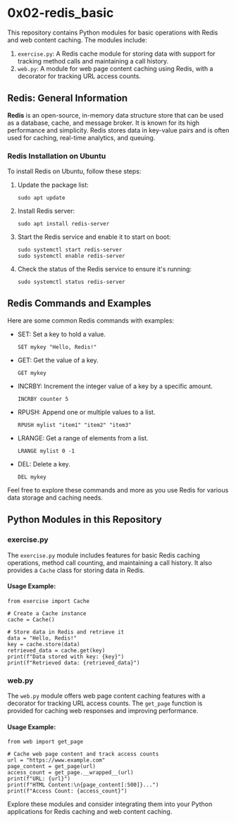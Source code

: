 # 0x02-redis_basic

This repository contains Python modules for basic operations with Redis and web content caching. The modules include:

1. `exercise.py`: A Redis cache module for storing data with support for tracking method calls and maintaining a call history.
2. `web.py`: A module for web page content caching using Redis, with a decorator for tracking URL access counts.

## Redis: General Information

**Redis** is an open-source, in-memory data structure store that can be used as a database, cache, and message broker. It is known for its high performance and simplicity. Redis stores data in key-value pairs and is often used for caching, real-time analytics, and queuing.

### Redis Installation on Ubuntu

To install Redis on Ubuntu, follow these steps:

1. Update the package list:
   ```
   sudo apt update
   ```

2. Install Redis server:
   ```
   sudo apt install redis-server
   ```

3. Start the Redis service and enable it to start on boot:
   ```
   sudo systemctl start redis-server
   sudo systemctl enable redis-server
   ```

4. Check the status of the Redis service to ensure it's running:
   ```
   sudo systemctl status redis-server
   ```

## Redis Commands and Examples

Here are some common Redis commands with examples:

- SET: Set a key to hold a value.
   ```
   SET mykey "Hello, Redis!"
   ```

- GET: Get the value of a key.
   ```
   GET mykey
   ```

- INCRBY: Increment the integer value of a key by a specific amount.
   ```
   INCRBY counter 5
   ```

- RPUSH: Append one or multiple values to a list.
   ```
   RPUSH mylist "item1" "item2" "item3"
   ```

- LRANGE: Get a range of elements from a list.
   ```
   LRANGE mylist 0 -1
   ```

- DEL: Delete a key.
   ```
   DEL mykey
   ```

Feel free to explore these commands and more as you use Redis for various data storage and caching needs.

## Python Modules in this Repository

### exercise.py

The `exercise.py` module includes features for basic Redis caching operations, method call counting, and maintaining a call history. It also provides a `Cache` class for storing data in Redis.

#### Usage Example:

```
from exercise import Cache

# Create a Cache instance
cache = Cache()

# Store data in Redis and retrieve it
data = "Hello, Redis!"
key = cache.store(data)
retrieved_data = cache.get(key)
print(f"Data stored with key: {key}")
print(f"Retrieved data: {retrieved_data}")
```

### web.py

The `web.py` module offers web page content caching features with a decorator for tracking URL access counts. The `get_page` function is provided for caching web responses and improving performance.

#### Usage Example:

```
from web import get_page

# Cache web page content and track access counts
url = "https://www.example.com"
page_content = get_page(url)
access_count = get_page.__wrapped__(url)
print(f"URL: {url}")
print(f"HTML Content:\n{page_content[:500]}...")
print(f"Access Count: {access_count}")
```

Explore these modules and consider integrating them into your Python applications for Redis caching and web content caching.

